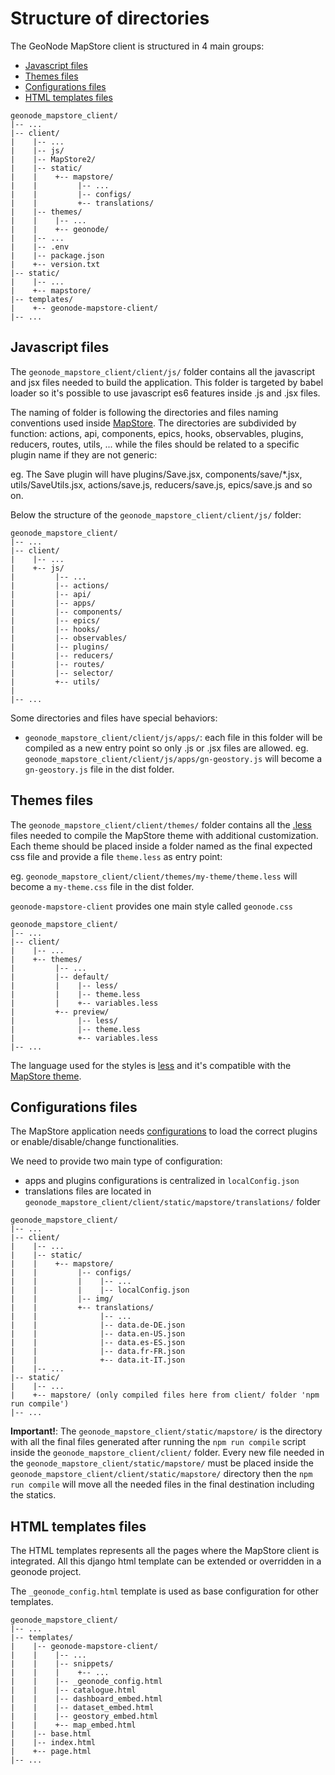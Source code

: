 # Structure of directories

The GeoNode MapStore client is structured in 4 main groups:

- [Javascript files](#javascript-files)
- [Themes files](#themes-files)
- [Configurations files](#configurations-files)
- [HTML templates files](#html-templates-files)

```
geonode_mapstore_client/
|-- ...
|-- client/
|    |-- ...
|    |-- js/
|    |-- MapStore2/
|    |-- static/
|    |    +-- mapstore/
|    |         |-- ...
|    |         |-- configs/
|    |         +-- translations/
|    |-- themes/
|    |    |-- ...
|    |    +-- geonode/
|    |-- ...
|    |-- .env
|    |-- package.json
|    +-- version.txt
|-- static/
|    |-- ...
|    +-- mapstore/
|-- templates/
|    +-- geonode-mapstore-client/
|-- ...
```

## Javascript files

The `geonode_mapstore_client/client/js/` folder contains all the javascript and jsx files needed to build the application. This folder is targeted by babel loader so it's possible to use javascript es6 features inside .js and .jsx files.

The naming of folder is following the directories and files naming conventions used inside [MapStore](https://mapstore.readthedocs.io/en/latest/developer-guide/plugins-architecture/). The directories are subdivided by function: actions, api, components, epics, hooks, observables, plugins, reducers, routes, utils, ... while the files should be related to a specific plugin name if they are not generic:

eg. The Save plugin will have plugins/Save.jsx, components/save/*.jsx, utils/SaveUtils.jsx, actions/save.js, reducers/save.js, epics/save.js and so on.

Below the structure of the `geonode_mapstore_client/client/js/` folder:

```
geonode_mapstore_client/
|-- ...
|-- client/
|    |-- ...
|    +-- js/
|         |-- ...
|         |-- actions/
|         |-- api/
|         |-- apps/
|         |-- components/
|         |-- epics/
|         |-- hooks/
|         |-- observables/
|         |-- plugins/
|         |-- reducers/
|         |-- routes/
|         |-- selector/
|         +-- utils/
|
|-- ...
```
Some directories and files have special behaviors:

- `geonode_mapstore_client/client/js/apps/`: each file in this folder will be compiled as a new entry point so only .js or .jsx files are allowed. eg. `geonode_mapstore_client/client/js/apps/gn-geostory.js` will become a `gn-geostory.js` file in the dist folder.

## Themes files

The `geonode_mapstore_client/client/themes/` folder contains all the [.less](http://lesscss.org/) files needed to compile the MapStore theme with additional customization. Each theme should be placed inside a folder named as the final expected css file and provide a file `theme.less` as entry point:

eg. `geonode_mapstore_client/client/themes/my-theme/theme.less` will become a `my-theme.css` file in the dist folder.

`geonode-mapstore-client` provides one main style called `geonode.css`

```
geonode_mapstore_client/
|-- ...
|-- client/
|    |-- ...
|    +-- themes/
|         |-- ...
|         |-- default/
|         |    |-- less/
|         |    |-- theme.less
|         |    +-- variables.less
|         +-- preview/
|              |-- less/
|              |-- theme.less
|              +-- variables.less
|-- ...
```
The language used for the styles is [less](http://lesscss.org/) and it's compatible with the [MapStore theme](https://mapstore.readthedocs.io/en/latest/developer-guide/customize-theme/).

## Configurations files

The MapStore application needs [configurations](https://mapstore.readthedocs.io/en/latest/developer-guide/local-config/) to load the correct plugins or enable/disable/change functionalities.

We need to provide two main type of configuration:
 - apps and plugins configurations is centralized in `localConfig.json`
 - translations files are located in `geonode_mapstore_client/client/static/mapstore/translations/` folder

```
geonode_mapstore_client/
|-- ...
|-- client/
|    |-- ...
|    |-- static/
|    |    +-- mapstore/
|    |         |-- configs/
|    |         |    |-- ...
|    |         |    |-- localConfig.json
|    |         |-- img/
|    |         +-- translations/
|    |              |-- ...
|    |              |-- data.de-DE.json
|    |              |-- data.en-US.json
|    |              |-- data.es-ES.json
|    |              |-- data.fr-FR.json
|    |              +-- data.it-IT.json
|    |-- ...
|-- static/
|    |-- ...
|    +-- mapstore/ (only compiled files here from client/ folder 'npm run compile')
|-- ...
```

**Important!**: The `geonode_mapstore_client/static/mapstore/` is the directory with all the final files generated after running the `npm run compile` script inside the `geonode_mapstore_client/client/` folder. Every new file needed in the `geonode_mapstore_client/static/mapstore/` must be placed inside the `geonode_mapstore_client/client/static/mapstore/` directory then the `npm run compile` will move all the needed files in the final destination including the statics.

## HTML templates files

The HTML templates represents all the pages where the MapStore client is integrated. All this django html template can be extended or overridden in a geonode project.

The `_geonode_config.html` template is used as base configuration for other templates.

```
geonode_mapstore_client/
|-- ...
|-- templates/
|    |-- geonode-mapstore-client/
|    |    |-- ...
|    |    |-- snippets/
|    |    |    +-- ...
|    |    |-- _geonode_config.html
|    |    |-- catalogue.html
|    |    |-- dashboard_embed.html
|    |    |-- dataset_embed.html
|    |    |-- geostory_embed.html
|    |    +-- map_embed.html
|    |-- base.html
|    |-- index.html
|    +-- page.html
|-- ...
```
